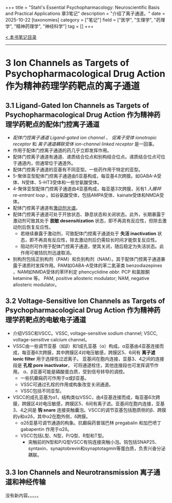 +++
title = "Stahl's Essential Psychopharmacology: Neuroscientific Basis and Practical Applications 章3笔记"
description = "介绍了离子通道。"
date = 2025-10-22
[taxonomies]
category = ["笔记"]
field = ["医学", "生理学", "药理学", "精神药理学", "神经科学"]
tag = []
+++

[< 本书笔记目录](@/blog/20250919-psychopharmacology-note-index.md)

---
# 3 Ion Channels as Targets of Psychopharmacological Drug Action 作为精神药理学药靶点的离子通道
## 3.1 Ligand-Gated Ion Channels as Targets of Psychopharmacological Drug Action 作为精神药理学药靶点的配体门控离子通道
* _配体门控离子通道 Ligand-gated ion channel_ 、 _促离子受体 ionotropic receptor_ 和 _离子通道耦联受体 ion-channel linked receptor_ 是一回事。
* 作用于配体门控离子通道的药几乎立即发挥作用。
* 配体门控离子通道有通道、递质结合位点和别构结合位点。递质结合位点可位于通道内，但通常位于通道外。
* 配体门控离子通道的亚基有不同亚型。一些药作用于特定的亚型。
* 5-聚体亚型配体门控离子通道由5亚基构成，每亚基4次跨膜。如GABA-A受体、N受体、5-HT3受体和一些甘氨酸受体。
* 4-聚体亚型配体门控离子通道由4亚基构成，每亚基3次跨膜，另有1 _入膜袢 re-entrant loop_ 。如谷氨酸受体，包括AMPA受体、kainate受体和NMDA受体。
* 配体门控离子通道有[激动剂光谱](/blog/20250919-psychopharmacology-note-chapter-2/#ji-dong-ji-guang-pu)。
* 配体门控离子通道可处于开放状态、静息状态和关闭状态。此外，长期暴露于激动剂可致其处于 __脱敏 desensitization__ 状态，即不再具有反应性，但除去激动剂后恢复反应性。
    * 若继续暴露于激动剂，可致配体门控离子通道处于 __失活 inactivation__ 状态，即不再具有反应性，除去激动剂后仍需较长时间才能恢复反应性。
    * 阻动剂可作用于配体门控离子通道，使其关闭，随后稳定为失活状态。此作用可被拮抗剂迅速取消。
* 别构剂包括正别构剂（PAM）和负别构剂（NAM）。其于配体门控离子通道暴露于递质时发挥作用。PAM如GABA-A受体的苯二氮䓬类 benzodiazepines ，NAM如NMDA受体的苯环利定 phencyclidine _abbr._ PCP 和氯胺酮 ketamine 等。
PAM, positive allosteric modulator; NAM, negative allosteric modulator。

## 3.2 Voltage-Sensitive Ion Channels as Targets of Psychopharmacological Drug Action 作为精神药理学药靶点的电敏电子通道
* 介绍VSSC和VSCC。VSSC, voltage-sensitive sodium channel; VSCC, voltage-sensitive calcium channel。
* VSSC由一些调节亚基（如β）和1成孔亚基（α）构成。α亚基由4亚基连接而成，每亚基6次跨膜，其中跨膜区4对电压敏感，跨膜区5、6间有 __离子滤 ionic filter__ 用于选择性过滤离子。
亚基间在胞内连接，亚基3、4之间的连接段是 __孔栓 pore inactivator__， 可将通道栓住，其他连接段也可发挥调节作用。
α、β亚基可能是磷酸蛋白质，受到信号转导的调控。
    * 一些抗癫痫药可作用于α或β亚基。
    * VSSC可通过孔栓的作用或构象改变关闭通道。
    * VSSC包括不同亚型。
* VSCC的成孔亚基为α1，结构类似VSSC，由4亚基连接而成，每亚基6次跨膜，跨膜区4对电压敏感，跨膜区5、6间有离子滤。亚基间在胞内连接，亚基3、4之间是 __钩 snare__ 连接突触囊泡。VSCC的调节亚基包括胞质侧的β、跨膜的γ和α2δ，其中α2在胞外侧，δ跨膜。
    * α2δ亚基可调节通道的构象。抗癫痫药普瑞巴林 pregabalin 和加巴喷丁 gabapentin 作用于α2δ。
    * VSCC包括L型、N型，P/Q型、R型和T型。
        * 突触前的N型和P/Q型VSCC有钩连接突触小泡。钩包括SNAP25、syntaxin、synaptobrevin和synaptotagmin等蛋白质，负责兴奋分泌耦联。

## 3.3 Ion Channels and Neurotransmission 离子通道和神经传输
没有新内容。。。。。
